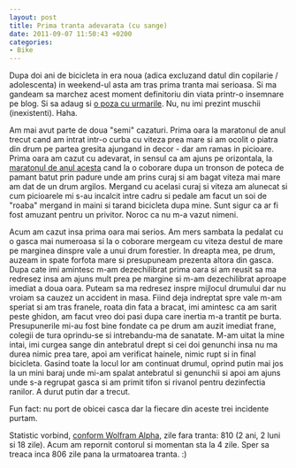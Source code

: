 ```yaml
---
layout: post
title: Prima tranta adevarata (cu sange)
date: 2011-09-07 11:50:43 +0200
categories:
- Bike
---
```

<p>Dupa doi ani de bicicleta in era noua (adica excluzand datul din copilarie / adolescenta) in weekend-ul asta am tras prima tranta mai serioasa. Si ma gandeam sa marchez acest moment definitoriu din viata printr-o insemnare pe blog. Si sa adaug si <a href="http://www.rusiczki.net/wp-content/uploads/2011/09/2011-09-05-14.30.23.jpg" class="fancybox">o poza cu urmarile</a>. Nu, nu imi prezint muschii (inexistenti). Haha.</p>
<p>Am mai avut parte de doua "semi" cazaturi. Prima oara la maratonul de anul trecut cand am intrat intr-o curba cu viteza prea mare si am ocolit o piatra din drum pe partea gresita ajungand in decor - dar am ramas in picioare. Prima oara am cazut cu adevarat, in sensul ca am ajuns pe orizontala, la <a href="http://www.rusiczki.net/2011/07/06/maratoneala/">maratonul de anul acesta</a> cand la o coborare dupa un tronson de poteca de pamant batut prin padure unde am prins curaj si am bagat viteza mai mare am dat de un drum argilos. Mergand cu acelasi curaj si viteza am alunecat si cum picioarele mi s-au incalcit intre cadru si pedale am facut un soi de "roaba" mergand in maini si tarand bicicleta dupa mine. Sunt sigur ca ar fi fost amuzant pentru un privitor. Noroc ca nu m-a vazut nimeni.</p>
<p>Acum am cazut insa prima oara mai serios. Am mers sambata la pedalat cu o gasca mai numeroasa si la o coborare mergeam cu viteza destul de mare pe marginea dinspre vale a unui drum forestier. In dreapta mea, pe drum, auzeam in spate forfota mare si presupuneam prezenta altora din gasca. Dupa cate imi amintesc m-am dezechilibrat prima oara si am reusit sa ma redresez insa am ajuns mult prea pe margine si m-am dezechilibrat aproape imediat a doua oara. Puteam sa ma redresez inspre mijlocul drumului dar nu vroiam sa cauzez un accident in masa. Fiind deja indreptat spre vale m-am speriat si am tras franele, roata din fata a bracat, imi amintesc ca am sarit peste ghidon, am facut vreo doi pasi dupa care inertia m-a trantit pe burta. Presupunerile mi-au fost bine fondate ca pe drum am auzit imediat frane, colegii de tura oprindu-se si intrebandu-ma de sanatate. M-am uitat la mine intai, imi curgea sange din antebratul drept si cei doi genunchi insa nu ma durea nimic prea tare, apoi am verificat hainele, nimic rupt si in final bicicleta. Gasind toate la locul lor am continuat drumul, oprind putin mai jos la un mini baraj unde mi-am spalat antebratul si genunchii si apoi am ajuns unde s-a regrupat gasca si am primit tifon si rivanol pentru dezinfectia ranilor. A durut putin dar a trecut.</p>
<p>Fun fact: nu port de obicei casca dar la fiecare din aceste trei incidente purtam.</p>
<p>Statistic vorbind, <a href="http://www.wolframalpha.com/input/?i=september+3%2C+2011+-+june+15%2C+2009">conform Wolfram Alpha</a>, zile fara tranta: 810 (2 ani, 2 luni si 18 zile). Acum am repornit contorul si momentan sta la 4 zile. Sper sa treaca inca 806 zile pana la urmatoarea tranta. :)</p>
